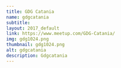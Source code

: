 ```yaml
---
title: GDG Catania
name: gdgcatania
subtitle: 
layout: 2017_default
link: https://www.meetup.com/GDG-Catania/
img: gdg1024.png
thumbnail: gdg1024.png
alt: gdgcatania
description: Gdgcatania
---
```

